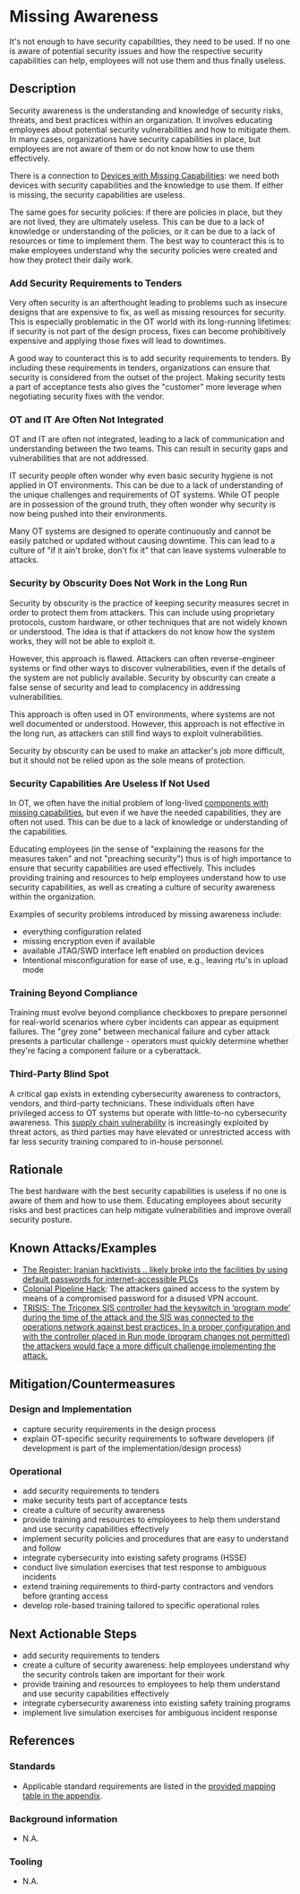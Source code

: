 # Missing Awareness

It's not enough to have security capabilities, they need to be used. If no one is aware of potential security issues and how the respective security capabilities can help, employees will not use them and thus finally useless.

## Description

Security awareness is the understanding and knowledge of security risks, threats, and best practices within an organization. It involves educating employees about potential security vulnerabilities and how to mitigate them. In many cases, organizations have security capabilities in place, but employees are not aware of them or do not know how to use them effectively.

There is a connection to [Devices with Missing Capabilities](components-with-insufficient-security-capabilities.md): we need both devices with security capabilities and the knowledge to use them. If either is missing, the security capabilities are useless.

The same goes for security policies: if there are policies in place, but they are not lived, they are ultimately useless. This can be due to a lack of knowledge or understanding of the policies, or it can be due to a lack of resources or time to implement them. The best way to counteract this is to make employees understand why the security policies were created and how they protect their daily work.

### Add Security Requirements to Tenders

Very often security is an afterthought leading to problems such as insecure designs that are expensive to fix, as well as missing resources for security. This is especially problematic in the OT world with its long-running lifetimes: if security is not part of the design process, fixes can become prohibitively expensive and applying those fixes will lead to downtimes.

A good way to counteract this is to add security requirements to tenders. By including these requirements in tenders, organizations can ensure that security is considered from the outset of the project. Making security tests a part of acceptance tests also gives the "customer" more leverage when negotiating security fixes with the vendor.

### OT and IT Are Often Not Integrated

OT and IT are often not integrated, leading to a lack of communication and understanding between the two teams. This can result in security gaps and vulnerabilities that are not addressed.

IT security people often wonder why even basic security hygiene is not applied in OT environments. This can be due to a lack of understanding of the unique challenges and requirements of OT systems. While OT people are in possession of the ground truth, they often wonder why security is now being pushed into their environments.

Many OT systems are designed to operate continuously and cannot be easily patched or updated without causing downtime. This can lead to a culture of "if it ain't broke, don't fix it" that can leave systems vulnerable to attacks.

### Security by Obscurity Does Not Work in the Long Run

Security by obscurity is the practice of keeping security measures secret in order to protect them from attackers. This can include using proprietary protocols, custom hardware, or other techniques that are not widely known or understood. The idea is that if attackers do not know how the system works, they will not be able to exploit it.

However, this approach is flawed. Attackers can often reverse-engineer systems or find other ways to discover vulnerabilities, even if the details of the system are not publicly available. Security by obscurity can create a false sense of security and lead to complacency in addressing vulnerabilities.

This approach is often used in OT environments, where systems are not well documented or understood. However, this approach is not effective in the long run, as attackers can still find ways to exploit vulnerabilities.

Security by obscurity can be used to make an attacker's job more difficult, but it should not be relied upon as the sole means of protection.

### Security Capabilities Are Useless If Not Used

In OT, we often have the initial problem of long-lived [components with missing capabilities](components-with-insufficient-security-capabilities.md), but even if we have the needed capabilities, they are often not used. This can be due to a lack of knowledge or understanding of the capabilities.

Educating employees (in the sense of "explaining the reasons for the measures taken" and not "preaching security") thus is of high importance to ensure that security capabilities are used effectively. This includes providing training and resources to help employees understand how to use security capabilities, as well as creating a culture of security awareness within the organization.

Examples of security problems introduced by missing awareness include:

- everything configuration related
- missing encryption even if available
- available JTAG/SWD interface left enabled on production devices
- Intentional misconfiguration for ease of use, e.g., leaving rtu's in upload mode

### Training Beyond Compliance

Training must evolve beyond compliance checkboxes to prepare personnel for real-world scenarios where cyber incidents can appear as equipment failures. The "grey zone" between mechanical failure and cyber attack presents a particular challenge - operators must quickly determine whether they're facing a component failure or a cyberattack.

### Third-Party Blind Spot

A critical gap exists in extending cybersecurity awareness to contractors, vendors, and third-party technicians. These individuals often have privileged access to OT systems but operate with little-to-no cybersecurity awareness. This [supply chain vulnerability](inadequate_supply_chain_management.md) is increasingly exploited by threat actors, as third parties may have elevated or unrestricted access with far less security training compared to in-house personnel.

## Rationale

The best hardware with the best security capabilities is useless if no one is aware of them and how to use them. Educating employees about security risks and best practices can help mitigate vulnerabilities and improve overall security posture.

## Known Attacks/Examples

- [The Register: Iranian hacktivists .. likely broke into the facilities by using default passwords for internet-accessible PLCs](https://www.theregister.com/2024/09/07/us_water_cyberattacks/)
- [Colonial Pipeline Hack](https://en.wikipedia.org/wiki/Colonial_Pipeline_ransomware_attack): The attackers gained access to the system by means of a compromised password for a disused VPN account.
- [TRISIS: The Triconex SIS controller had the keyswitch in ‘program mode’ during the time of the attack and the SIS was connected to the operations network against best practices. In a proper configuration and with the controller placed in Run mode (program changes not permitted) the attackers would face a more difficult challenge implementing the attack.](https://www.dragos.com/resources/whitepaper/trisis-analyzing-safety-system-targeting-malware/)

## Mitigation/Countermeasures

### Design and Implementation

- capture security requirements in the design process
- explain OT-specific security requirements to software developers (if development is part of the implementation/design process)

### Operational

- add security requirements to tenders
- make security tests part of acceptance tests
- create a culture of security awareness
- provide training and resources to employees to help them understand and use security capabilities effectively
- implement security policies and procedures that are easy to understand and follow
- integrate cybersecurity into existing safety programs (HSSE)
- conduct live simulation exercises that test response to ambiguous incidents
- extend training requirements to third-party contractors and vendors before granting access
- develop role-based training tailored to specific operational roles

## Next Actionable Steps

- add security requirements to tenders
- create a culture of security awareness: help employees understand why the security controls taken are important for their work
- provide training and resources to employees to help them understand and use security capabilities effectively
- integrate cybersecurity awareness into existing safety training programs
- implement live simulation exercises for ambiguous incident response

## References

### Standards

- Applicable standard requirements are listed in the [provided mapping table in the appendix](./../appendix/mappingTable.md).

### Background information

- N.A.

### Tooling

- N.A.
